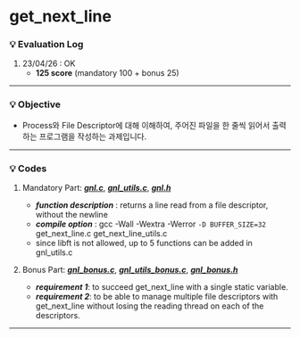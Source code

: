 # get_next_line

### :bulb: Evaluation Log

1. 23/04/26 : OK
   - **125 score** (mandatory 100 + bonus 25)

---

### :bulb: Objective

- Process와 File Descriptor에 대해 이해하여, 주어진 파일을 한 줄씩 읽어서 출력하는 프로그램을 작성하는 과제입니다.
---

### :bulb: Codes

1. Mandatory Part: [**_gnl.c_**](./gnl_bonus_loop/get_next_line.c), [**_gnl_utils.c_**](./gnl_bonus_loop/get_next_line_utils.c), [**_gnl.h_**](./gnl_bonus_loop/get_next_line.h)

   - **_function description_** : returns a line read from a file descriptor, without the newline
   - **_compile option_** : gcc -Wall -Wextra -Werror `-D BUFFER_SIZE=32` get_next_line.c get_next_line_utils.c
   - since libft is not allowed, up to 5 functions can be added in gnl_utils.c

2. Bonus Part: [**_gnl_bonus.c_**](./gnl_bonus_loop/get_next_line_bonus.c), [**_gnl_utils_bonus.c_**](./gnl_bonus_loop/get_next_line_utils_bonus.c), [**_gnl_bonus.h_**](./gnl_bonus_loop/get_next_line_bonus.h)
   - **_requirement 1_**: to succeed get_next_line with a single static variable.
   - **_requirement 2_**: to be able to manage multiple file descriptors with get_next_line without losing the reading thread on each of the descriptors.

---